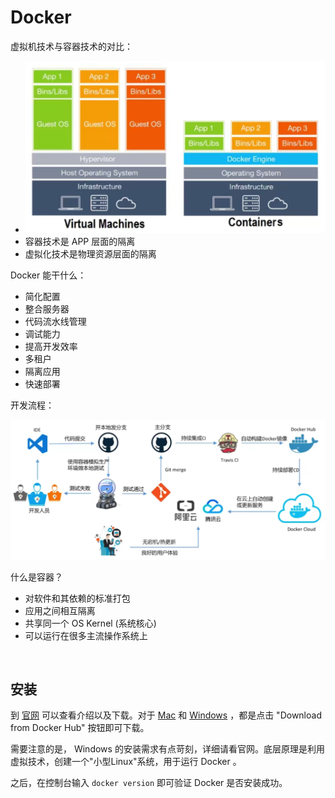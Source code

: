 
# Docker

虚拟机技术与容器技术的对比：

- ![虚拟机技术与容器技术的对比](./图片/虚拟机技术与容器技术的对比.png)
- 容器技术是 APP 层面的隔离
- 虚拟化技术是物理资源层面的隔离

Docker 能干什么：

- 简化配置
- 整合服务器
- 代码流水线管理
- 调试能力
- 提高开发效率
- 多租户
- 隔离应用
- 快速部署

开发流程：

![开发流程](./图片/开发流程.png)

什么是容器？

- 对软件和其依赖的标准打包
- 应用之间相互隔离
- 共享同一个 OS Kernel (系统核心)
- 可以运行在很多主流操作系统上

</br>

## 安装

到 [官网](https://docs.docker.com/) 可以查看介绍以及下载。对于 [Mac](https://docs.docker.com/docker-for-mac/install/) 和 [Windows](https://docs.docker.com/docker-for-windows/install/) ，都是点击 "Download from Docker Hub" 按钮即可下载。

需要注意的是， Windows 的安装需求有点苛刻，详细请看官网。底层原理是利用虚拟技术，创建一个"小型Linux"系统，用于运行 Docker 。

之后，在控制台输入 `docker version` 即可验证 Docker 是否安装成功。












</br>
















</br>











</br>











</br>











</br>











</br>











</br>











</br>











</br>











</br>



